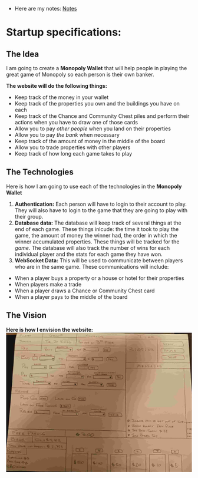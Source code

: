 

 - Here are my notes: [Notes](notes.md)

# Startup specifications:
## The Idea
I am going to create a **Monopoly Wallet** that will help people in playing the 
great game of Monopoly so each person is their own banker.

**The website will do the following things:**
 - Keep track of the money in your wallet
 - Keep track of the properties you own and the buildings you have on each
 - Keep track of the Chance and Community Chest piles and 
   perform their actions when you have to draw one of those cards
 - Allow you to pay _other people_ when you land on their properties
 - Allow you to pay _the bank_ when necessary
 - Keep track of the amount of money in the middle of the board
 - Allow you to trade properties with other players
 - Keep track of how long each game takes to play

## The Technologies
  Here is how I am going to use each of the technologies in the **Monopoly Wallet**
   1. **Authentication:** Each person will have to login to their account to play. They
      will also have to login to the game that they are going to play with their group.
   2. **Database data:** The database will keep track of several things at the end of each game.
      These things inlcude: the time it took to play the game, the amount of money the winner had,
      the order in which the winner accumulated properties. These things will be tracked for the _game_.
      The database will also track the number of wins for each individual player and the stats for each game
      they have won.
   3. **WebSocket Data:** This will be used to communicate between players who are in the same game.
      These communications will include:
   - When a player buys a property or a house or hotel for their properties
   - When players make a trade
   - When a player draws a Chance or Community Chest card
   - When a player pays to the middle of the board

## The Vision
**Here is how I envision the website:**
![Picture of my idea for a Monopoly wallet](CS260-Design.jpg)

